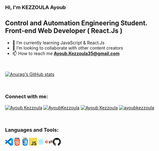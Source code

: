 ### Hi, I'm KEZZOULA Ayoub


## Control and Automation Engineering Student. Front-end Web Developer ( React.Js ) 

- 🌱 I’m currently learning JavaScript & React.Js
- 👯 I’m looking to collaborate with other content creators
- 📫 How to reach me **Ayoub.Kezzoula35@gmail.com**

<br />

[![Anurag's GitHub stats](https://github-readme-stats.vercel.app/api?username=AyoubKezzoula&theme=radical&count_private=true)](https://github.com/anuraghazra/github-readme-stats)

<br />

<h3 align="left">Connect with me:</h3>
<p align="left">
<a href="https://www.linkedin.com/in/AyoubKezzoula/" target="blank"><img align="center" src="https://cdn.jsdelivr.net/npm/simple-icons@3.0.1/icons/linkedin.svg" alt="Ayoub Kezzoula" height="30" width="40" /></a>
<a href="https://twitter.com/AyoubKezzoula" target="blank"><img align="center" src="https://cdn.jsdelivr.net/npm/simple-icons@3.0.1/icons/twitter.svg" alt="AyoubKezzoula" height="30" width="40" /></a>
<a href="https://www.facebook.com/Ayoub.Kezzoula35" target="blank"><img align="center" src="https://cdn.jsdelivr.net/npm/simple-icons@3.0.1/icons/facebook.svg" alt="Ayoub Kezzoula" height="30" width="40" /></a>
<a href="https://www.instagram.com/ayoubkezzoula/" target="blank"><img align="center" src="https://cdn.jsdelivr.net/npm/simple-icons@3.0.1/icons/instagram.svg" alt="ayoubkezzoula" height="30" width="40" /></a>
</p>

<br />

### Languages and Tools:

<img align="left" alt="Visual Studio Code" width="26px" src="https://raw.githubusercontent.com/github/explore/80688e429a7d4ef2fca1e82350fe8e3517d3494d/topics/visual-studio-code/visual-studio-code.png" />

<img align="left" alt="HTML5" width="26px" src="https://raw.githubusercontent.com/github/explore/80688e429a7d4ef2fca1e82350fe8e3517d3494d/topics/html/html.png" />

<img align="left" alt="CSS3" width="26px" src="https://raw.githubusercontent.com/github/explore/80688e429a7d4ef2fca1e82350fe8e3517d3494d/topics/css/css.png" />

<img align="left" alt="JavaScript" width="26px" src="https://raw.githubusercontent.com/github/explore/80688e429a7d4ef2fca1e82350fe8e3517d3494d/topics/javascript/javascript.png" />


<img align="left" alt="React" width="26px" src="https://raw.githubusercontent.com/github/explore/80688e429a7d4ef2fca1e82350fe8e3517d3494d/topics/react/react.png" />

<img align="left" alt="Git" width="26px" src="https://raw.githubusercontent.com/github/explore/80688e429a7d4ef2fca1e82350fe8e3517d3494d/topics/git/git.png" />

<img align="left" alt="GitHub" width="26px" src="https://raw.githubusercontent.com/github/explore/78df643247d429f6cc873026c0622819ad797942/topics/github/github.png" />

